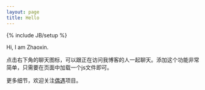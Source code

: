 ```yaml
---
layout: page
title: Hello
---
```

{% include JB/setup %}

Hi, I am Zhaoxin.






点击右下角的聊天图标，可以跟正在访问我博客的人一起聊天。添加这个功能非常简单，只需要在页面中加载一个js文件即可。



更多细节，欢迎关注[偶遇](http://xpro.im/)项目。
